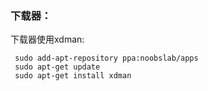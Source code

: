 ### 下载器：
下载器使用xdman:
```
 sudo add-apt-repository ppa:noobslab/apps
 sudo apt-get update
 sudo apt-get install xdman
```
